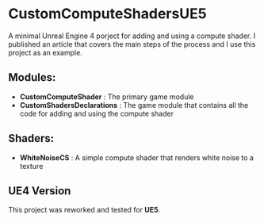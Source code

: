 # CustomComputeShadersUE5

A minimal Unreal Engine 4 porject for adding and using a compute shader. I published an article that covers the main steps of the process and I use this project as an example. 

## Modules:
* **CustomComputeShader** : The primary game module
* **CustomShadersDeclarations** : The game module that contains all the code for adding and using the compute shader

##  Shaders:
* **WhiteNoiseCS** : A simple compute shader that renders white noise to a texture

## UE4 Version
This project was reworked and tested for **UE5**.

